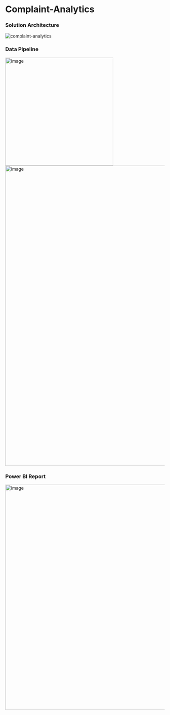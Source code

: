 # Complaint-Analytics

### Solution Architecture
![complaint-analytics](https://github.com/user-attachments/assets/16268856-6345-40eb-b501-0eef57a77c4d)

### Data Pipeline
<img width="341" alt="image" src="https://github.com/user-attachments/assets/a5567881-f830-40bf-a2ee-7d8a6762ca45" />
<img width="949" alt="image" src="https://github.com/user-attachments/assets/986d3671-6ace-4b0b-9376-df4092106ed7" />

### Power BI Report
<img width="712" alt="image" src="https://github.com/user-attachments/assets/2a8a4044-662b-45bf-82ae-ef0740a55f00" />

